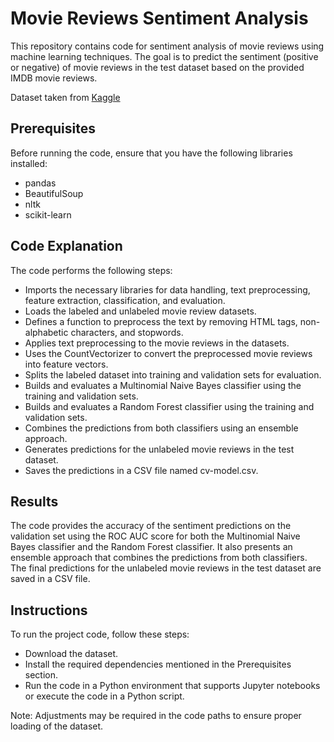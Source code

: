 # Movie Reviews Sentiment Analysis

This repository contains code for sentiment analysis of movie reviews using machine learning techniques. The goal is to predict the sentiment (positive or negative) of movie reviews in the test dataset based on the provided IMDB movie reviews.

Dataset taken from [Kaggle](https://www.kaggle.com/competitions/word2vec-nlp-tutorial/overview)

## Prerequisites

Before running the code, ensure that you have the following libraries installed:

- pandas
- BeautifulSoup
- nltk
- scikit-learn

## Code Explanation

The code performs the following steps:

- Imports the necessary libraries for data handling, text preprocessing, feature extraction, classification, and evaluation.
- Loads the labeled and unlabeled movie review datasets.
- Defines a function to preprocess the text by removing HTML tags, non-alphabetic characters, and stopwords.
- Applies text preprocessing to the movie reviews in the datasets.
- Uses the CountVectorizer to convert the preprocessed movie reviews into feature vectors.
- Splits the labeled dataset into training and validation sets for evaluation.
- Builds and evaluates a Multinomial Naive Bayes classifier using the training and validation sets.
- Builds and evaluates a Random Forest classifier using the training and validation sets.
- Combines the predictions from both classifiers using an ensemble approach.
- Generates predictions for the unlabeled movie reviews in the test dataset.
- Saves the predictions in a CSV file named cv-model.csv.

## Results

The code provides the accuracy of the sentiment predictions on the validation set using the ROC AUC score for both the Multinomial Naive Bayes classifier and the Random Forest classifier. It also presents an ensemble approach that combines the predictions from both classifiers. The final predictions for the unlabeled movie reviews in the test dataset are saved in a CSV file.

## Instructions

To run the project code, follow these steps:

- Download the dataset.
- Install the required dependencies mentioned in the Prerequisites section.
- Run the code in a Python environment that supports Jupyter notebooks or execute the code in a Python script.

Note: Adjustments may be required in the code paths to ensure proper loading of the dataset.
